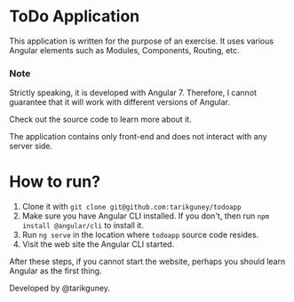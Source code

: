 # ToDo Application

This application is written for the purpose of an exercise. It uses various Angular elements such as Modules, Components, Routing, etc. 

### Note
Strictly speaking, it is developed with Angular 7. Therefore, I cannot guarantee that it will work with different versions of Angular. 

Check out the source code to learn more about it.

The application contains only front-end and does not interact with any server side. 

# How to run?

1. Clone it with `git clone git@github.com:tarikguney/todoapp`
2. Make sure you have Angular CLI installed. If you don't, then run `npm install @angular/cli` to install it.
3. Run `ng serve` in the location where `todoapp` source code resides.
4. Visit the web site the Angular CLI started.

After these steps, if you cannot start the website, perhaps you should learn Angular as the first thing.

Developed by @tarikguney.
